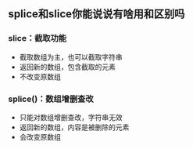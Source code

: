 ## splice和slice你能说说有啥用和区别吗

### slice：截取功能
+ 截取数组为主，也可以截取字符串
+ 返回新的数组，包含截取的元素
+ 不改变原数组
### splice()：数组增删查改
+ 只能对数组增删查改，字符串无效
+ 返回新的数组，内容是被删除的元素
+ 会改变原数组
